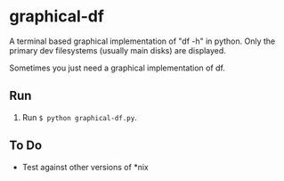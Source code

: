 # graphical-df
A terminal based graphical implementation of "df -h" in python.
Only the primary dev filesystems (usually main disks) are displayed.

Sometimes you just need a graphical implementation of df.


## Run

1. Run `$ python graphical-df.py`. 


## To Do

* Test against other versions of *nix
